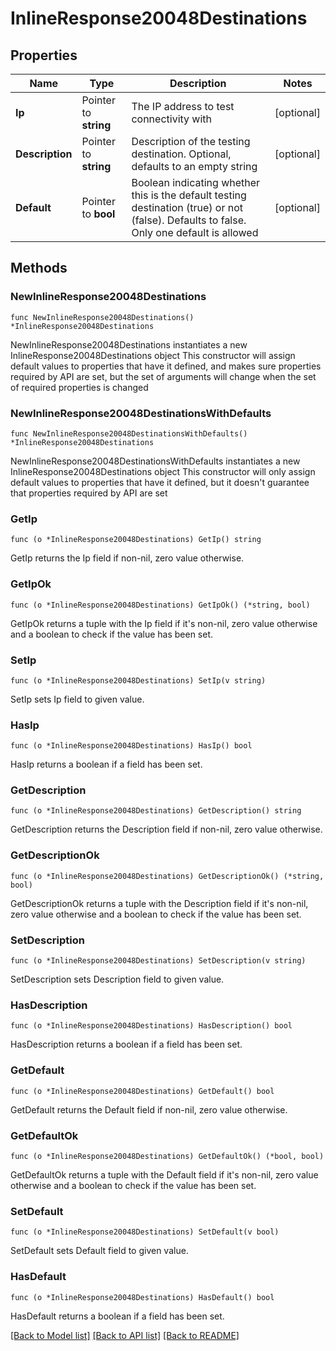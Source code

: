 # InlineResponse20048Destinations

## Properties

Name | Type | Description | Notes
------------ | ------------- | ------------- | -------------
**Ip** | Pointer to **string** | The IP address to test connectivity with | [optional] 
**Description** | Pointer to **string** | Description of the testing destination. Optional, defaults to an empty string | [optional] 
**Default** | Pointer to **bool** | Boolean indicating whether this is the default testing destination (true) or not (false). Defaults to false. Only one default is allowed | [optional] 

## Methods

### NewInlineResponse20048Destinations

`func NewInlineResponse20048Destinations() *InlineResponse20048Destinations`

NewInlineResponse20048Destinations instantiates a new InlineResponse20048Destinations object
This constructor will assign default values to properties that have it defined,
and makes sure properties required by API are set, but the set of arguments
will change when the set of required properties is changed

### NewInlineResponse20048DestinationsWithDefaults

`func NewInlineResponse20048DestinationsWithDefaults() *InlineResponse20048Destinations`

NewInlineResponse20048DestinationsWithDefaults instantiates a new InlineResponse20048Destinations object
This constructor will only assign default values to properties that have it defined,
but it doesn't guarantee that properties required by API are set

### GetIp

`func (o *InlineResponse20048Destinations) GetIp() string`

GetIp returns the Ip field if non-nil, zero value otherwise.

### GetIpOk

`func (o *InlineResponse20048Destinations) GetIpOk() (*string, bool)`

GetIpOk returns a tuple with the Ip field if it's non-nil, zero value otherwise
and a boolean to check if the value has been set.

### SetIp

`func (o *InlineResponse20048Destinations) SetIp(v string)`

SetIp sets Ip field to given value.

### HasIp

`func (o *InlineResponse20048Destinations) HasIp() bool`

HasIp returns a boolean if a field has been set.

### GetDescription

`func (o *InlineResponse20048Destinations) GetDescription() string`

GetDescription returns the Description field if non-nil, zero value otherwise.

### GetDescriptionOk

`func (o *InlineResponse20048Destinations) GetDescriptionOk() (*string, bool)`

GetDescriptionOk returns a tuple with the Description field if it's non-nil, zero value otherwise
and a boolean to check if the value has been set.

### SetDescription

`func (o *InlineResponse20048Destinations) SetDescription(v string)`

SetDescription sets Description field to given value.

### HasDescription

`func (o *InlineResponse20048Destinations) HasDescription() bool`

HasDescription returns a boolean if a field has been set.

### GetDefault

`func (o *InlineResponse20048Destinations) GetDefault() bool`

GetDefault returns the Default field if non-nil, zero value otherwise.

### GetDefaultOk

`func (o *InlineResponse20048Destinations) GetDefaultOk() (*bool, bool)`

GetDefaultOk returns a tuple with the Default field if it's non-nil, zero value otherwise
and a boolean to check if the value has been set.

### SetDefault

`func (o *InlineResponse20048Destinations) SetDefault(v bool)`

SetDefault sets Default field to given value.

### HasDefault

`func (o *InlineResponse20048Destinations) HasDefault() bool`

HasDefault returns a boolean if a field has been set.


[[Back to Model list]](../README.md#documentation-for-models) [[Back to API list]](../README.md#documentation-for-api-endpoints) [[Back to README]](../README.md)


